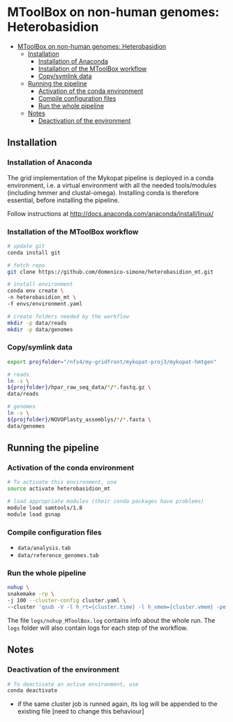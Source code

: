 # MToolBox on non-human genomes: Heterobasidion

<!-- TOC START min:1 max:3 link:true update:true -->
- [MToolBox on non-human genomes: Heterobasidion](#mtoolbox-on-non-human-genomes-heterobasidion)
	- [Installation](#installation)
		- [Installation of Anaconda](#installation-of-anaconda)
		- [Installation of the MToolBox workflow](#installation-of-the-mtoolbox-workflow)
		- [Copy/symlink data](#copysymlink-data)
	- [Running the pipeline](#running-the-pipeline)
		- [Activation of the conda environment](#activation-of-the-conda-environment)
		- [Compile configuration files](#compile-configuration-files)
		- [Run the whole pipeline](#run-the-whole-pipeline)
	- [Notes](#notes)
		- [Deactivation of the environment](#deactivation-of-the-environment)

<!-- TOC END -->


## Installation

### Installation of Anaconda

The grid implementation of the Mykopat pipeline is deployed in a conda environment, i.e. a virtual environment with all the needed tools/modules (including hmmer and clustal-omega). Installing conda is therefore essential, before installing the pipeline.

Follow instructions at http://docs.anaconda.com/anaconda/install/linux/

### Installation of the MToolBox workflow

```bash
# update git
conda install git

# fetch repo
git clone https://github.com/domenico-simone/heterobasidion_mt.git

# install environment
conda env create \
-n heterobasidion_mt \
-f envs/environment.yaml

# create folders needed by the workflow
mkdir -p data/reads
mkdir -p data/genomes
```

### Copy/symlink data

```bash
export projfolder="/nfs4/my-gridfront/mykopat-proj3/mykopat-hmtgen"

# reads
ln -s \
${projfolder}/hpar_raw_seq_data/*/*.fastq.gz \
data/reads

# genomes
ln -s \
${projfolder}/NOVOPlasty_assemblys/*/*.fasta \
data/genomes
```

## Running the pipeline

### Activation of the conda environment

```bash
# To activate this environment, use
source activate heterobasidion_mt

# load appropriate modules (their conda packages have problems)
module load samtools/1.8
module load gsnap
```

### Compile configuration files

- `data/analysis.tab`
- `data/reference_genomes.tab`

### Run the whole pipeline

```bash
nohup \
snakemake -rp \
-j 100 --cluster-config cluster.yaml \
--cluster 'qsub -V -l h_rt={cluster.time} -l h_vmem={cluster.vmem} -pe smp {cluster.threads} -cwd -j y -o {cluster.stdout}' &> logs/nohup_MToolBox.log &
```

The file `logs/nohup_MToolBox.log` contains info about the whole run. The `logs` folder will also contain logs for each step of the workflow.

## Notes

### Deactivation of the environment

```bash
# To deactivate an active environment, use
conda deactivate
```

- if the same cluster job is runned again, its log will be appended to the existing file [need to change this behaviour]
